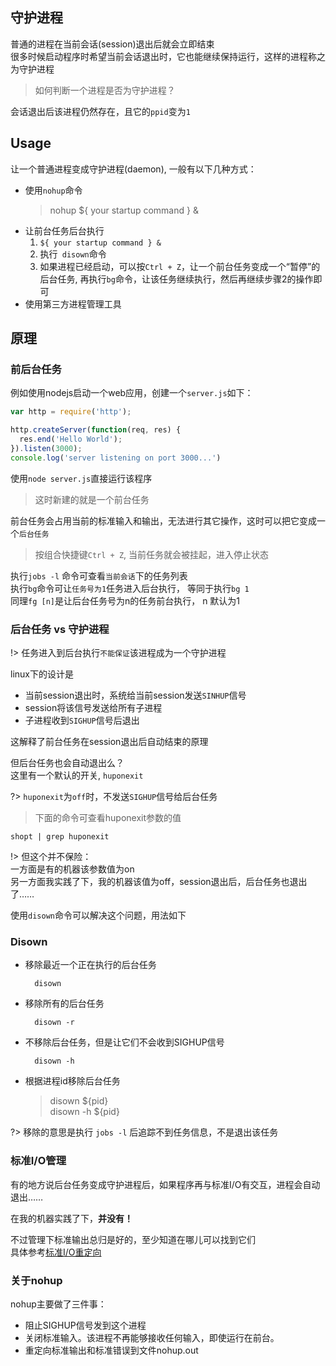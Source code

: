 ## 守护进程
普通的进程在当前会话(session)退出后就会立即结束  
很多时候启动程序时希望当前会话退出时，它也能继续保持运行，这样的进程称之为守护进程

> 如何判断一个进程是否为守护进程？  

会话退出后该进程仍然存在，且它的`ppid`变为`1`

## Usage

让一个普通进程变成守护进程(daemon), 一般有以下几种方式：   
- 使用`nohup`命令
    > nohup ${ your startup command } &
- 让前台任务后台执行
    1. `${ your startup command } &`
    2. 执行` disown`命令
    3. 如果进程已经启动，可以按`Ctrl + Z`，让一个前台任务变成一个“暂停”的后台任务, 再执行`bg`命令，让该任务继续执行，然后再继续步骤2的操作即可
- 使用第三方进程管理工具

## 原理
### 前后台任务
例如使用nodejs启动一个web应用，创建一个`server.js`如下：
```js
var http = require('http');

http.createServer(function(req, res) {
  res.end('Hello World');
}).listen(3000);
console.log('server listening on port 3000...')
```
使用`node server.js`直接运行该程序  
> 这时新建的就是一个前台任务

前台任务会占用当前的标准输入和输出，无法进行其它操作，这时可以把它变成一个`后台任务`
> 按组合快捷键`Ctrl + Z`, 当前任务就会被挂起，进入停止状态

执行`jobs -l` 命令可查看`当前会话`下的任务列表  
执行`bg`命令可让`任务号为1`任务进入后台执行， 等同于执行`bg 1`  
同理`fg [n]`是让后台任务号为n的任务前台执行， n 默认为1

### 后台任务 vs 守护进程
!> 任务进入到后台执行`不能保证`该进程成为一个守护进程

linux下的设计是
- 当前session退出时，系统给当前session发送`SINHUP`信号
- session将该信号发送给所有子进程
- 子进程收到`SIGHUP`信号后退出

这解释了前台任务在session退出后自动结束的原理  

但后台任务也会自动退出么？  
这里有一个默认的开关, `huponexit`

?> `huponexit`为`off`时，不发送`SIGHUP`信号给后台任务  
> 下面的命令可查看huponexit参数的值

    shopt | grep huponexit

!> 但这个并不保险：  
一方面是有的机器该参数值为on  
另一方面我实践了下，我的机器该值为off，session退出后，后台任务也退出了……

使用`disown`命令可以解决这个问题，用法如下

### Disown
- 移除最近一个正在执行的后台任务  
    
        disown
- 移除所有的后台任务

        disown -r
- 不移除后台任务，但是让它们不会收到SIGHUP信号
    
        disown -h
- 根据进程id移除后台任务
    > disown  ${pid}  
    > disown -h     ${pid}

?> 移除的意思是执行 `jobs -l` 后追踪不到任务信息，不是退出该任务

### 标准I/O管理
有的地方说后台任务变成守护进程后，如果程序再与标准I/O有交互，进程会自动退出……  

在我的机器实践了下，**并没有！**

不过管理下标准输出总归是好的，至少知道在哪儿可以找到它们  
具体参考[标准I/O重定向](linux/stdio-redirect)

### 关于nohup
nohup主要做了三件事：
- 阻止SIGHUP信号发到这个进程
- 关闭标准输入。该进程不再能够接收任何输入，即使运行在前台。
- 重定向标准输出和标准错误到文件nohup.out








